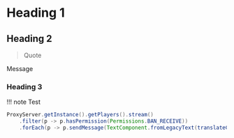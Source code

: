 # Heading 1
## Heading 2

> Quote

Message

### Heading 3

!!! note
Test

```java
ProxyServer.getInstance().getPlayers().stream()
    .filter(p -> p.hasPermission(Permissions.BAN_RECEIVE))
    .forEach(p -> p.sendMessage(TextComponent.fromLegacyText(translateColorCodes(alertMessage))));
```
